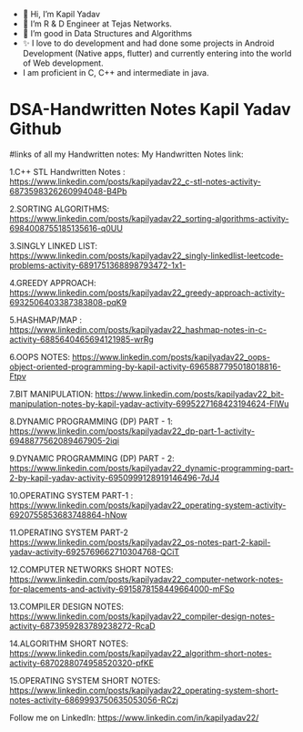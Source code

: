 - 👋 Hi, I’m Kapil Yadav
- 👀 I’m R & D Engineer at Tejas Networks.
- 🌱 I’m good in Data Structures and Algorithms
- ✨ I love to do development and had done some projects in Android Development (Native apps, flutter) and currently entering into the world of Web development.
- I am proficient in C, C++ and intermediate in java.


# DSA-Handwritten Notes Kapil Yadav Github

#links of all my Handwritten notes:
My Handwritten Notes link:

1.C++ STL Handwritten Notes : https://www.linkedin.com/posts/kapilyadav22_c-stl-notes-activity-6873598326260994048-B4Pb

2.SORTING ALGORITHMS: https://www.linkedin.com/posts/kapilyadav22_sorting-algorithms-activity-6984008755185135616-q0UU


3.SINGLY LINKED LIST:
https://www.linkedin.com/posts/kapilyadav22_singly-linkedlist-leetcode-problems-activity-6891751368898793472-1x1-

4.GREEDY APPROACH:
https://www.linkedin.com/posts/kapilyadav22_greedy-approach-activity-6932506403387383808-pqK9

5.HASHMAP/MAP : https://www.linkedin.com/posts/kapilyadav22_hashmap-notes-in-c-activity-6885640465694121985-wrRg

6.OOPS NOTES: https://www.linkedin.com/posts/kapilyadav22_oops-object-oriented-programming-by-kapil-activity-6965887795018018816-Ftpv

7.BIT MANIPULATION:
https://www.linkedin.com/posts/kapilyadav22_bit-manipulation-notes-by-kapil-yadav-activity-6995227168423194624-FlWu

8.DYNAMIC PROGRAMMING (DP) PART - 1:
https://www.linkedin.com/posts/kapilyadav22_dp-part-1-activity-6948877562089467905-2iqi

9.DYNAMIC PROGRAMMING (DP) PART - 2:
https://www.linkedin.com/posts/kapilyadav22_dynamic-programming-part-2-by-kapil-yadav-activity-6950999128919146496-7dJ4

10.OPERATING SYSTEM PART-1 : https://www.linkedin.com/posts/kapilyadav22_operating-system-activity-6920755853683748864-hNow

11.OPERATING SYSTEM PART-2
https://www.linkedin.com/posts/kapilyadav22_os-notes-part-2-kapil-yadav-activity-6925769662710304768-QCiT 

12.COMPUTER NETWORKS SHORT NOTES:
https://www.linkedin.com/posts/kapilyadav22_computer-network-notes-for-placements-and-activity-6915878158449664000-mFSo

13.COMPILER DESIGN NOTES: 
https://www.linkedin.com/posts/kapilyadav22_compiler-design-notes-activity-6873959283789238272-RcaD

14.ALGORITHM SHORT NOTES:
https://www.linkedin.com/posts/kapilyadav22_algorithm-short-notes-activity-6870288074958520320-pfKE

15.OPERATING SYSTEM SHORT NOTES:
https://www.linkedin.com/posts/kapilyadav22_operating-system-short-notes-activity-6869993750635053056-RCzj 


Follow me on LinkedIn: https://www.linkedin.com/in/kapilyadav22/



<!---
kapilyadav22/kapilyadav22 is a ✨ special ✨ repository because its `README.md` (this file) appears on your GitHub profile.
You can click the Preview link to take a look at your changes.
--->
